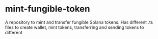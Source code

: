 # mint-fungible-token
A repository to mint and transfer fungible Solana tokens. Has different .ts files to create wallet, mint tokens, transferring and sending tokens to different 
